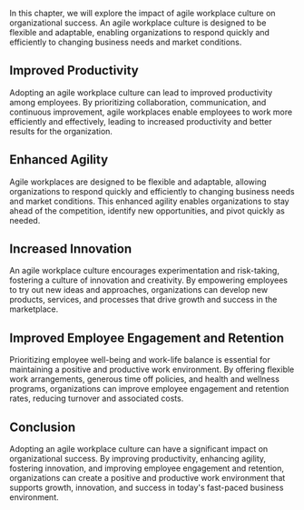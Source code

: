 
In this chapter, we will explore the impact of agile workplace culture on organizational success. An agile workplace culture is designed to be flexible and adaptable, enabling organizations to respond quickly and efficiently to changing business needs and market conditions.

Improved Productivity
---------------------

Adopting an agile workplace culture can lead to improved productivity among employees. By prioritizing collaboration, communication, and continuous improvement, agile workplaces enable employees to work more efficiently and effectively, leading to increased productivity and better results for the organization.

Enhanced Agility
----------------

Agile workplaces are designed to be flexible and adaptable, allowing organizations to respond quickly and efficiently to changing business needs and market conditions. This enhanced agility enables organizations to stay ahead of the competition, identify new opportunities, and pivot quickly as needed.

Increased Innovation
--------------------

An agile workplace culture encourages experimentation and risk-taking, fostering a culture of innovation and creativity. By empowering employees to try out new ideas and approaches, organizations can develop new products, services, and processes that drive growth and success in the marketplace.

Improved Employee Engagement and Retention
------------------------------------------

Prioritizing employee well-being and work-life balance is essential for maintaining a positive and productive work environment. By offering flexible work arrangements, generous time off policies, and health and wellness programs, organizations can improve employee engagement and retention rates, reducing turnover and associated costs.

Conclusion
----------

Adopting an agile workplace culture can have a significant impact on organizational success. By improving productivity, enhancing agility, fostering innovation, and improving employee engagement and retention, organizations can create a positive and productive work environment that supports growth, innovation, and success in today's fast-paced business environment.
